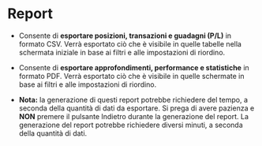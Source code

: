 # **Report**

- Consente di **esportare posizioni, transazioni e guadagni (P/L)** in formato CSV. Verrà esportato ciò che è visibile in quelle tabelle nella schermata iniziale in base ai filtri e alle impostazioni di riordino.
- Consente di **esportare approfondimenti, performance e statistiche** in formato PDF. Verrà esportato ciò che è visibile in quelle schermate in base ai filtri e alle impostazioni di riordino.

- **Nota:** la generazione di questi report potrebbe richiedere del tempo, a seconda della quantità di dati da esportare. Si prega di avere pazienza e **NON** premere il pulsante Indietro durante la generazione del report.
La generazione del report potrebbe richiedere diversi minuti, a seconda della quantità di dati.
